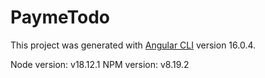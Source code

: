 # PaymeTodo

This project was generated with [Angular CLI](https://github.com/angular/angular-cli) version 16.0.4.

Node version: v18.12.1
NPM version: v8.19.2
